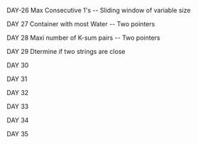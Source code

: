  DAY-26     Max Consecutive 1's -- Sliding window of variable size
 
 DAY 27     Container with most Water -- Two pointers
 
 DAY 28     Maxi number of K-sum pairs  -- Two pointers  
 
 DAY 29     Dtermine if two strings are close
 
 DAY 30
 
 DAY 31
 
 DAY 32
 
 DAY 33
 
 DAY 34
 
 DAY 35
